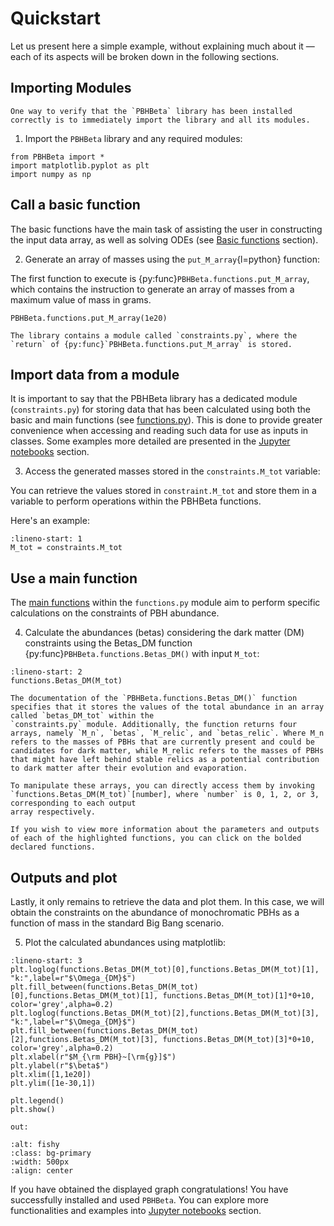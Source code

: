 # Quickstart

Let us present here a simple example, without explaining much about it — each of its aspects will be broken down in the following sections.

## Importing Modules

```{note}
One way to verify that the `PBHBeta` library has been installed correctly is to immediately import the library and all its modules.
```

1. Import the `PBHBeta` library and any required modules:

```{code-block}
from PBHBeta import *
import matplotlib.pyplot as plt
import numpy as np
```

## Call a basic function

The basic functions have the main task of assisting the user in constructing the input data array, as well as solving ODEs
(see [Basic functions](https://pbhbeta.readthedocs.io/en/latest/Module_1.html#basic-functions) section).

2. Generate an array of masses using the `put_M_array`{l=python} function:

The first function to execute is {py:func}`PBHBeta.functions.put_M_array`, which contains the instruction to generate an array of masses from a maximum value of mass in 
grams.

```{code-block}
PBHBeta.functions.put_M_array(1e20)
```
```{note}
The library contains a module called `constraints.py`, where the `return` of {py:func}`PBHBeta.functions.put_M_array` is stored.
```

## Import data from a module

It is important to say that the PBHBeta library has a dedicated module (`constraints.py`) for storing data that has been calculated 
using both the basic and main functions (see [functions.py](https://pbhbeta.readthedocs.io/en/latest/Module_1.html)). 
This is done to provide greater convenience when accessing and reading such 
data for use as inputs in classes. Some examples more detailed are presented in the [Jupyter notebooks](../examples.md) section.

3. Access the generated masses stored in the `constraints.M_tot` variable:

You can retrieve the values stored in `constraint.M_tot` and store them in a variable to perform operations within the PBHBeta functions. 

Here's an example:

```{code-block} python
:lineno-start: 1
M_tot = constraints.M_tot
```

## Use a main function

The [main functions](https://pbhbeta.readthedocs.io/en/latest/Module_1.html#main-functions) within the `functions.py`
module aim to perform specific calculations on the constraints of PBH abundance.


4. Calculate the abundances (betas) considering the dark matter (DM) constraints using the Betas_DM function {py:func}`PBHBeta.functions.Betas_DM()` with input `M_tot`:

```{code-block} python
:lineno-start: 2
functions.Betas_DM(M_tot)
```

```{note}
The documentation of the `PBHBeta.functions.Betas_DM()` function specifies that it stores the values of the total abundance in an array called `betas_DM_tot` within the 
`constraints.py` module. Additionally, the function returns four arrays, namely `M_n`, `betas`, `M_relic`, and `betas_relic`. Where M_n refers to the masses of PBHs that are currently present and could be candidates for dark matter, while M_relic refers to the masses of PBHs that might have left behind stable relics as a potential contribution to dark matter after their evolution and evaporation. 

To manipulate these arrays, you can directly access them by invoking `functions.Betas_DM(M_tot)`[number], where `number` is 0, 1, 2, or 3, corresponding to each output 
array respectively.
```

```{hint}
If you wish to view more information about the parameters and outputs of each of the highlighted functions, you can click on the bolded declared functions.
```

## Outputs and plot

Lastly, it only remains to retrieve the data and plot them. In this case, we will obtain the constraints on the abundance of monochromatic PBHs as a function of mass in the standard Big Bang scenario.

5. Plot the calculated abundances using matplotlib:

```{code-block} python
:lineno-start: 3
plt.loglog(functions.Betas_DM(M_tot)[0],functions.Betas_DM(M_tot)[1], "k:",label=r"$\Omega_{DM}$")
plt.fill_between(functions.Betas_DM(M_tot)[0],functions.Betas_DM(M_tot)[1], functions.Betas_DM(M_tot)[1]*0+10, color='grey',alpha=0.2)
plt.loglog(functions.Betas_DM(M_tot)[2],functions.Betas_DM(M_tot)[3], "k:",label=r"$\Omega_{DM}$")
plt.fill_between(functions.Betas_DM(M_tot)[2],functions.Betas_DM(M_tot)[3], functions.Betas_DM(M_tot)[3]*0+10, color='grey',alpha=0.2)
plt.xlabel(r"$M_{\rm PBH}~[\rm{g}]$")
plt.ylabel(r"$\beta$")
plt.xlim([1,1e20])
plt.ylim([1e-30,1])

plt.legend()
plt.show()
```

`out:`
```{figure} img/IMG_DM.png
:alt: fishy
:class: bg-primary
:width: 500px
:align: center
```

If you have obtained the displayed graph
 congratulations! You have successfully installed and used `PBHBeta`. You can explore more functionalities and examples into [Jupyter notebooks](../examples.md) section.

